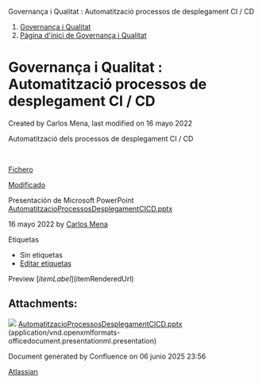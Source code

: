 Governança i Qualitat : Automatització processos de desplegament CI / CD  

1.  [Governança i Qualitat](index.md)
2.  [Pàgina d'inici de Governança i Qualitat](64980748.md)

Governança i Qualitat : Automatització processos de desplegament CI / CD
========================================================================

Created by Carlos Mena, last modified on 16 mayo 2022

Automatització dels processos de desplegament CI / CD

   

 

[Fichero](/pages/viewpage.action?pageId=64981447&sortBy=name&sortOrder=ascending)

[Modificado](/pages/viewpage.action?pageId=64981447&sortBy=date&sortOrder=descending)

Presentación de Microsoft PowerPoint [AutomatitzacioProcessosDesplegamentCICD.pptx](/download/attachments/64981447/AutomatitzacioProcessosDesplegamentCICD.pptx?api=v2 "Descargar")

16 mayo 2022 by [Carlos Mena](    /display/~cmena
)

Etiquetas

*   Sin etiquetas
*   [Editar etiquetas](# "Editar etiquetas")

Preview [$itemLabel]($itemRenderedUrl)

Attachments:
------------

![](images/icons/bullet_blue.gif) [AutomatitzacioProcessosDesplegamentCICD.pptx](attachments/64981447/64981449.pptx) (application/vnd.openxmlformats-officedocument.presentationml.presentation)  

Document generated by Confluence on 06 junio 2025 23:56

[Atlassian](http://www.atlassian.com/)